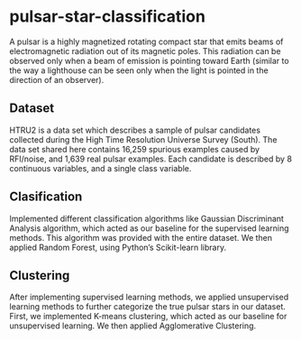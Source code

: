 # pulsar-star-classification

A pulsar is a highly magnetized rotating compact star that emits beams of electromagnetic radiation out of
its magnetic poles. This radiation can be observed only when a beam of emission is pointing toward Earth (similar to the
way a lighthouse can be seen only when the light is pointed in the direction of an observer).

## Dataset

HTRU2 is a data set which describes a sample of pulsar candidates collected during the High Time Resolution Universe
Survey (South). The data set shared here contains 16,259 spurious examples caused by RFI/noise, and 1,639 real pulsar
examples. Each candidate is described by 8 continuous variables, and a single class variable.

## Clasification

Implemented different classification algorithms like Gaussian Discriminant Analysis algorithm, which acted as our baseline for the supervised
learning methods. This algorithm was provided with the entire dataset. We then applied Random Forest, using Python’s
Scikit-learn library.

## Clustering

After implementing supervised learning methods, we applied unsupervised learning methods to further categorize the true
pulsar stars in our dataset. First, we implemented K-means clustering, which acted as our baseline for unsupervised learning. We
then applied Agglomerative Clustering.
